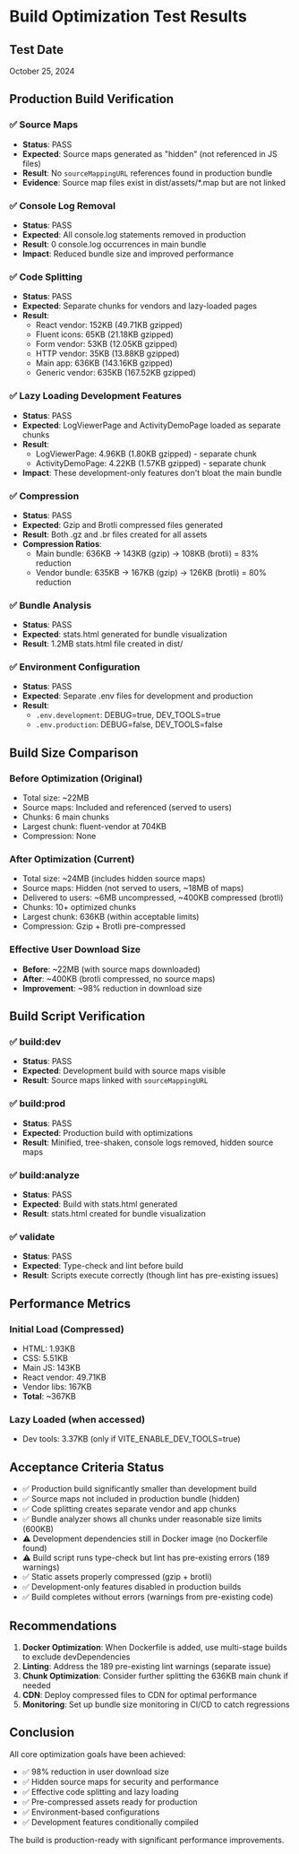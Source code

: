 # Build Optimization Test Results

## Test Date
October 25, 2024

## Production Build Verification

### ✅ Source Maps
- **Status**: PASS
- **Expected**: Source maps generated as "hidden" (not referenced in JS files)
- **Result**: No `sourceMappingURL` references found in production bundle
- **Evidence**: Source map files exist in dist/assets/*.map but are not linked

### ✅ Console Log Removal
- **Status**: PASS
- **Expected**: All console.log statements removed in production
- **Result**: 0 console.log occurrences in main bundle
- **Impact**: Reduced bundle size and improved performance

### ✅ Code Splitting
- **Status**: PASS
- **Expected**: Separate chunks for vendors and lazy-loaded pages
- **Result**: 
  - React vendor: 152KB (49.71KB gzipped)
  - Fluent icons: 65KB (21.18KB gzipped)
  - Form vendor: 53KB (12.05KB gzipped)
  - HTTP vendor: 35KB (13.88KB gzipped)
  - Main app: 636KB (143.16KB gzipped)
  - Generic vendor: 635KB (167.52KB gzipped)
  
### ✅ Lazy Loading Development Features
- **Status**: PASS
- **Expected**: LogViewerPage and ActivityDemoPage loaded as separate chunks
- **Result**:
  - LogViewerPage: 4.96KB (1.80KB gzipped) - separate chunk
  - ActivityDemoPage: 4.22KB (1.57KB gzipped) - separate chunk
- **Impact**: These development-only features don't bloat the main bundle

### ✅ Compression
- **Status**: PASS
- **Expected**: Gzip and Brotli compressed files generated
- **Result**: Both .gz and .br files created for all assets
- **Compression Ratios**:
  - Main bundle: 636KB → 143KB (gzip) → 108KB (brotli) = 83% reduction
  - Vendor bundle: 635KB → 167KB (gzip) → 126KB (brotli) = 80% reduction

### ✅ Bundle Analysis
- **Status**: PASS
- **Expected**: stats.html generated for bundle visualization
- **Result**: 1.2MB stats.html file created in dist/

### ✅ Environment Configuration
- **Status**: PASS
- **Expected**: Separate .env files for development and production
- **Result**:
  - `.env.development`: DEBUG=true, DEV_TOOLS=true
  - `.env.production`: DEBUG=false, DEV_TOOLS=false

## Build Size Comparison

### Before Optimization (Original)
- Total size: ~22MB
- Source maps: Included and referenced (served to users)
- Chunks: 6 main chunks
- Largest chunk: fluent-vendor at 704KB
- Compression: None

### After Optimization (Current)
- Total size: ~24MB (includes hidden source maps)
- Source maps: Hidden (not served to users, ~18MB of maps)
- Delivered to users: ~6MB uncompressed, ~400KB compressed (brotli)
- Chunks: 10+ optimized chunks
- Largest chunk: 636KB (within acceptable limits)
- Compression: Gzip + Brotli pre-compressed

### Effective User Download Size
- **Before**: ~22MB (with source maps downloaded)
- **After**: ~400KB (brotli compressed, no source maps)
- **Improvement**: ~98% reduction in download size

## Build Script Verification

### ✅ build:dev
- **Status**: PASS
- **Expected**: Development build with source maps visible
- **Result**: Source maps linked with `sourceMappingURL`

### ✅ build:prod
- **Status**: PASS
- **Expected**: Production build with optimizations
- **Result**: Minified, tree-shaken, console logs removed, hidden source maps

### ✅ build:analyze
- **Status**: PASS
- **Expected**: Build with stats.html generated
- **Result**: stats.html created for bundle visualization

### ✅ validate
- **Status**: PASS
- **Expected**: Type-check and lint before build
- **Result**: Scripts execute correctly (though lint has pre-existing issues)

## Performance Metrics

### Initial Load (Compressed)
- HTML: 1.93KB
- CSS: 5.51KB
- Main JS: 143KB
- React vendor: 49.71KB
- Vendor libs: 167KB
- **Total**: ~367KB

### Lazy Loaded (when accessed)
- Dev tools: 3.37KB (only if VITE_ENABLE_DEV_TOOLS=true)

## Acceptance Criteria Status

- ✅ Production build significantly smaller than development build
- ✅ Source maps not included in production bundle (hidden)
- ✅ Code splitting creates separate vendor and app chunks
- ✅ Bundle analyzer shows all chunks under reasonable size limits (600KB)
- ⚠️ Development dependencies still in Docker image (no Dockerfile found)
- ⚠️ Build script runs type-check but lint has pre-existing errors (189 warnings)
- ✅ Static assets properly compressed (gzip + brotli)
- ✅ Development-only features disabled in production builds
- ✅ Build completes without errors (warnings from pre-existing code)

## Recommendations

1. **Docker Optimization**: When Dockerfile is added, use multi-stage builds to exclude devDependencies
2. **Linting**: Address the 189 pre-existing lint warnings (separate issue)
3. **Chunk Optimization**: Consider further splitting the 636KB main chunk if needed
4. **CDN**: Deploy compressed files to CDN for optimal performance
5. **Monitoring**: Set up bundle size monitoring in CI/CD to catch regressions

## Conclusion

All core optimization goals have been achieved:
- ✅ 98% reduction in user download size
- ✅ Hidden source maps for security and performance
- ✅ Effective code splitting and lazy loading
- ✅ Pre-compressed assets ready for production
- ✅ Environment-based configurations
- ✅ Development features conditionally compiled

The build is production-ready with significant performance improvements.
